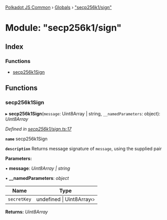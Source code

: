 [Polkadot JS Common](../README.md) › [Globals](../globals.md) › ["secp256k1/sign"](_secp256k1_sign_.md)

# Module: "secp256k1/sign"

## Index

### Functions

* [secp256k1Sign](_secp256k1_sign_.md#secp256k1sign)

## Functions

###  secp256k1Sign

▸ **secp256k1Sign**(`message`: Uint8Array | string, `__namedParameters`: object): *Uint8Array*

*Defined in [secp256k1/sign.ts:17](https://github.com/polkadot-js/common/blob/f76a4a98/packages/util-crypto/src/secp256k1/sign.ts#L17)*

**`name`** secp256k1Sign

**`description`** Returns message signature of `message`, using the supplied pair

**Parameters:**

▪ **message**: *Uint8Array | string*

▪ **__namedParameters**: *object*

Name | Type |
------ | ------ |
`secretKey` | undefined &#124; Uint8Array‹› |

**Returns:** *Uint8Array*
